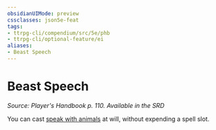 ```yaml
---
obsidianUIMode: preview
cssclasses: json5e-feat
tags:
- ttrpg-cli/compendium/src/5e/phb
- ttrpg-cli/optional-feature/ei
aliases:
- Beast Speech
---
```

# Beast Speech
*Source: Player's Handbook p. 110. Available in the <span title='Systems Reference Document (5.1)'>SRD</span>*  

You can cast [speak with animals](/3-Mechanics/CLI/spells/speak-with-animals-xphb.md) at will, without expending a spell slot.